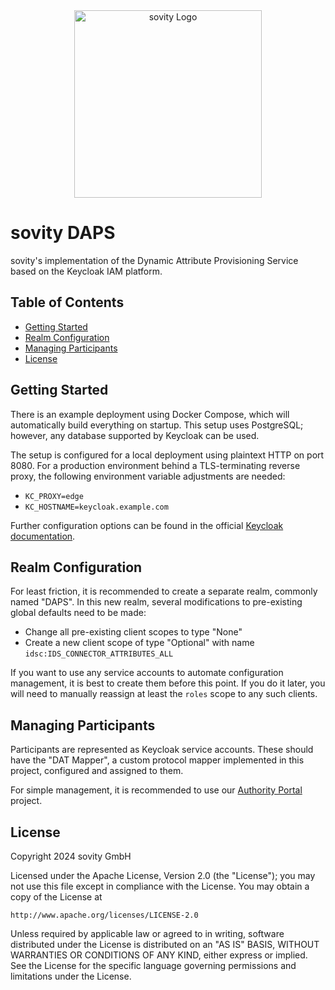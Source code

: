 <!--
   Copyright 2024 sovity GmbH

   Licensed under the Apache License, Version 2.0 (the "License");
   you may not use this file except in compliance with the License.
   You may obtain a copy of the License at

       http://www.apache.org/licenses/LICENSE-2.0

   Unless required by applicable law or agreed to in writing, software
   distributed under the License is distributed on an "AS IS" BASIS,
   WITHOUT WARRANTIES OR CONDITIONS OF ANY KIND, either express or implied.
   See the License for the specific language governing permissions and
   limitations under the License.

   SPDX-License-Identifier: Apache-2.0
-->

<div align="center">
  <img src="https://raw.githubusercontent.com/sovity/edc-ui/d6242a1b3a8c1393921198ec2ef469da2a7111f7/src/assets/images/sovity_logo.svg" alt="sovity Logo" width="300"/>
</div>

# sovity DAPS

sovity's implementation of the Dynamic Attribute Provisioning Service based on the Keycloak IAM platform.

## Table of Contents

<!-- TOC start (generated with https://github.com/derlin/bitdowntoc) -->

- [Getting Started](#getting-started)
- [Realm Configuration](#realm-configuration)
- [Managing Participants](#managing-participants)
- [License](#license)

<!-- TOC end -->

## Getting Started

There is an example deployment using Docker Compose, which will automatically build everything on startup.
This setup uses PostgreSQL; however, any database supported by Keycloak can be used.

The setup is configured for a local deployment using plaintext HTTP on port 8080.
For a production environment behind a TLS-terminating reverse proxy,
the following environment variable adjustments are needed:

- `KC_PROXY=edge`
- `KC_HOSTNAME=keycloak.example.com`

Further configuration options can be found in the official [Keycloak documentation](https://www.keycloak.org/server/all-config).

## Realm Configuration

For least friction, it is recommended to create a separate realm, commonly named "DAPS".
In this new realm, several modifications to pre-existing global defaults need to be made:

- Change all pre-existing client scopes to type "None"
- Create a new client scope of type "Optional" with name `idsc:IDS_CONNECTOR_ATTRIBUTES_ALL`

If you want to use any service accounts to automate configuration management,
it is best to create them before this point.
If you do it later, you will need to manually reassign at least the `roles` scope to any such clients.

## Managing Participants

Participants are represented as Keycloak service accounts.
These should have the "DAT Mapper", a custom protocol mapper implemented in this project,
configured and assigned to them.

For simple management, it is recommended
to use our [Authority Portal](https://github.com/sovity/authority-portal) project.

## License

Copyright 2024 sovity GmbH
                                                                         
Licensed under the Apache License, Version 2.0 (the "License");
you may not use this file except in compliance with the License.
You may obtain a copy of the License at
                                                                         
    http://www.apache.org/licenses/LICENSE-2.0
                                                                         
Unless required by applicable law or agreed to in writing, software
distributed under the License is distributed on an "AS IS" BASIS,
WITHOUT WARRANTIES OR CONDITIONS OF ANY KIND, either express or implied.
See the License for the specific language governing permissions and
limitations under the License.
